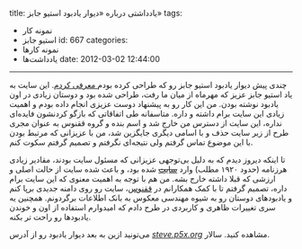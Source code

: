 title: یادداشتی درباره «دیوار یادبود استیو جابز»
tags:
  - نمونه کار
  - استیو جابز
id: 667
categories:
  - نمونه کارها
  - یاد‌داشت‌ها
date: 2012-03-02 12:44:00
---

چندی پیش دیوار یادبود استیو جابز رو که طراحی کرده بودم[ معرفی کردم](http://sallar.me/1390/07/18/%d8%b5%d9%81%d8%ad%d9%87-%db%8c%d8%a7%d8%af%d8%a8%d9%88%d8%af-%d8%a7%d8%b3%d8%aa%db%8c%d9%88-%d8%ac%d8%a7%d8%a8%d8%b2-%d8%a8%d9%87-%d9%81%d8%a7%d8%b1%d8%b3%db%8c/ "صفحه یادبود استیو جابز به فارسی"). این سایت به یاد استیو جابز عزیز که مهرماه از میان ما رفت، طراحی شده بود و دوستان زیادی در اون یادبود نوشته بودن. من این کار رو به پیشنهاد دوست عزیزی انجام داده بودم و اهمیت زیادی این سایت برام داشته و داره. متاسفانه طی اتفاقاتی که بازگو کردنشون فایده‌ای نداره، این سایت از دسترس من خارج شد و اسم بنده و گروه ققنوس به عنوان مجری طرح از زیر سایت حذف و با اسامی دیگری جایگزین شد، من با عزیزانی که مرتبط بودن با این موضوع تماس گرفتم ولی نتیجه‌ای نگرفتم و تصمیم گرفتم سکوت کنم.

تا اینکه دیروز دیدم که به دلیل بی‌توجهی عزیزانی که مسئول سایت بودند، مقادیر زیادی هرزنامه (حدود ۱۹۲۰ مطلب) وارد <del>[سایت](http://stevejobsmemorial.ir)</del> شده بود، و باعث شده سایت از حالت اصلی و ارزشی که قبلا داشته خارج بشه. من هم با توجه به اهمیت معنوی که این سایت برام داره، تصمیم گرفتم تا با کمک همکارانم در [ققنوس](http://p5x.org)، سایت رو روی دامنه جدیدی برپا کنم و یادبودهای دوستان رو به شیوه مهندسی معکوس به بانک اطلاعات برگردونم. همچنین یه سری تغییرات ظاهری و کاربردی در طرح دادم که امیدوارم استفاده از اون و خوندن یادبودها رو راحت تر بکنه.

می‌تونید ازین به بعد دیوار یادبود رو از آدرس _[steve.p5x.org](http://steve.p5x.org)_ مشاهده کنید.
سالار.